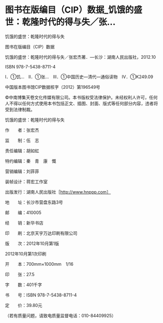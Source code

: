 # 图书在版编目（CIP）数据_饥饿的盛世：乾隆时代的得与失／张...

饥饿的盛世：乾隆时代的得与失

图书在版编目（CIP）数据

饥饿的盛世：乾隆时代的得与失／张宏杰著．—长沙：湖南人民出版社，2012.10

ISBN 978-7-5438-8711-4

Ⅰ．①饥…　Ⅱ．①张…　Ⅲ．①中国历史—清代—通俗读物　Ⅳ．①K249.09

中国版本图书馆CIP数据核字（2012）第196549号

©中南博集天卷文化传媒有限公司。本书版权受法律保护。未经权利人许可，任何人不得以任何方式使用本书包括正文、插图、封面、版式等任何部分内容，违者将受到法律制裁。

饥饿的盛世：乾隆时代的得与失

作　　者：张宏杰

监　　制：伍　志

责任编辑：胡如虹

特约编辑：秦　青　康　慨

营销编辑：刘菲菲

装帧设计：蒋宏工作室

出版发行：湖南人民出版社［http://www.hnppp.com］

地　　址：长沙市营盘东路3号

邮　　编：410005

经　　销：新华书店

印　　刷：北京天宇万达印刷有限公司

版　　次：2012年10月第1版

2012年10月第1次印刷

开　　本：700mm×1000mm　1/16

印　　张：27.5

字　　数：401千字

书　　号：ISBN 978-7-5438-8711-4

定　　价：39.80元

（若有质量问题，请致电质量监督电话：010-84409925）
